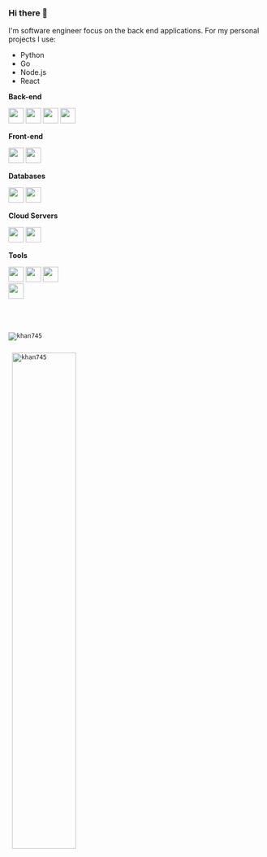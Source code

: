 ### Hi there 👋

I'm software engineer focus on the back end applications. 
For my personal projects I use: 
- Python
- Go
- Node.js
- React

**Back-end**

<code><img height="30" src="https://devicons.github.io/devicon/devicon.git/icons/python/python-original.svg"></code>
<code><img height="30" src="https://devicons.github.io/devicon/devicon.git/icons/django/django-original.svg"></code>
<code><img height="30" src="https://devicon.dev/devicon.git/icons/nodejs/nodejs-original-wordmark.svg"></code>
<code><img height="30" src="https://devicon.dev/devicon.git/icons/go/go-original.svg"></code>

**Front-end**

<code><img height="30" src="https://devicon.dev/devicon.git/icons/javascript/javascript-original.svg"></code>
<code><img height="30" src="https://devicon.dev/devicon.git/icons/react/react-original-wordmark.svg"></code>

**Databases**

<code><img height="30" src="https://devicon.dev/devicon.git/icons/postgresql/postgresql-original-wordmark.svg"></code>
<code><img height="30" src="https://devicon.dev/devicon.git/icons/redis/redis-original.svg"></code>

**Cloud Servers**

<code><img height="30" src="https://devicon.dev/devicon.git/icons/amazonwebservices/amazonwebservices-original-wordmark.svg"></code>
<code><img height="30" src="https://raw.githubusercontent.com/dereknguyen269/dereknguyen269/master/images/gcloud.png"></code>

**Tools**

<code><img height="30" src="https://devicon.dev/devicon.git/icons/apple/apple-original.svg"></code>
<code><img height="30" src="https://devicon.dev/devicon.git/icons/docker/docker-original-wordmark.svg"></code>
<code><img height="30" src="https://devicon.dev/devicon.git/icons/nginx/nginx-original.svg">
<code><img height="30" src="https://devicon.dev/devicon.git/icons/git/git-original.svg"></code>


</p>
<p><img align="left" src="https://github-readme-stats.vercel.app/api/top-langs/?username=khan745&layout=compact&hide=html" alt="khan745" /></p>

<p>&nbsp;<img align="center" src="https://github-readme-stats.vercel.app/api?username=khan745&show_icons=true&count_private=true" alt="khan745" width="50%"/></p>
  
<!--
**Khan745/Khan745** is a ✨ _special_ ✨ repository because its `README.md` (this file) appears on your GitHub profile.

Here are some ideas to get you started:

- 🔭 I’m currently working on ...
- 🌱 I’m currently learning ...
- 👯 I’m looking to collaborate on ...
- 🤔 I’m looking for help with ...
- 💬 Ask me about ...
- 📫 How to reach me: ...
- 😄 Pronouns: ...
- ⚡ Fun fact: ...
-->
